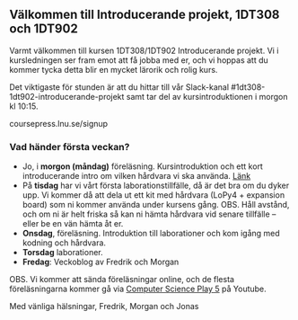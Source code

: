 ## Välkommen till Introducerande projekt, 1DT308 och 1DT902

Varmt välkommen till kursen 1DT308/1DT902 Introducerande projekt. Vi i kursledningen ser fram emot att få jobba med er, och vi hoppas att du kommer tycka detta blir en mycket lärorik och rolig kurs.

Det viktigaste för stunden är att du hittar till vår Slack-kanal #1dt308-1dt902-introducerande-projekt samt tar del av kursintroduktionen i morgon kl 10:15. 

coursepress.lnu.se/signup

### Vad händer första veckan?

- Jo, i **morgon (måndag)** föreläsning. Kursintroduktion och ett kort introducerande intro om vilken hårdvara vi ska använda. [Länk](https://www.youtube.com/watch?v=vHUfvAV33SQ)
- På **tisdag** har vi vårt första laborationstillfälle, då är det bra om du dyker upp. Vi kommer då att dela ut ett kit med hårdvara (LoPy4 + expansion board) som ni kommer använda under kursens gång. OBS. Håll avstånd, och om ni är helt friska så kan ni hämta hårdvara vid senare tillfälle – eller be en vän hämta åt er.
- **Onsdag**, föreläsning. Introduktion till laborationer och kom igång med kodning och hårdvara.
- **Torsdag** laborationer.
- **Fredag**: Veckoblog av Fredrik och Morgan


OBS. Vi kommer att sända föreläsningar online, och de flesta föreläsningarna kommer gå via [Computer Science Play 5](https://www.youtube.com/channel/UCrIAERCddbByuZ8cP76qJoQ/live) på Youtube. 


Med vänliga hälsningar,
Fredrik, Morgan och Jonas



